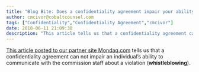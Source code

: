 ```yaml
---
title: "Blog Bite: Does a confidentiality agreement impair your ability to whistleblow for non-compliance?"
author: cmcivor@cobaltcounsel.com
tags: ["Confidentiality","Confidentiality Agreement","cmcivor"]
date: 2018-06-11 21:09:38
description: "This article tells us that a confidentiality agreement can not impair an individual’s ability to communicate with the commission staff about a violation (whistleblowing)."
---
```


[This article posted to our partner site Mondaq.com](http://www.mondaq.com/canada/x/563202/Whistleblowing/Confidentiality+Agreements+And+Whistleblower+Compliance) tells us that a confidentiality agreement can not impair an individual’s ability to communicate with the commission staff about a violation (**whistleblowing**).
